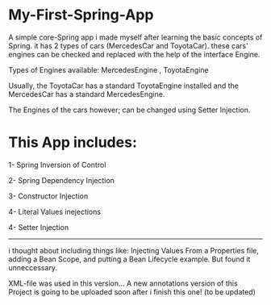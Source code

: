 # My-First-Spring-App
A simple core-Spring app i made myself after learning the basic concepts of Spring.
it has 2 types of cars (MercedesCar and ToyotaCar).
these cars' engines can be checked and replaced with the help of the interface Engine.

Types of Engines available: MercedesEngine , ToyotaEngine

Usually, the ToyotaCar has a standard ToyotaEngine installed
and the MercedesCar has a standard MercedesEngine.

The Engines of the cars however; can be changed using Setter Injection.

# This App includes:
1- Spring Inversion of Control

2- Spring Dependency Injection

3- Constructor Injection

4- Literal Values inejections

4- Setter Injection
___
i thought about including things like: Injecting Values From a Properties file, adding a Bean Scope, and putting a Bean Lifecycle example.
But found it unneccessary.





XML-file was used in this version... A new annotations version of this Project is going to be uploaded soon after i finish this one! (to be updated)


